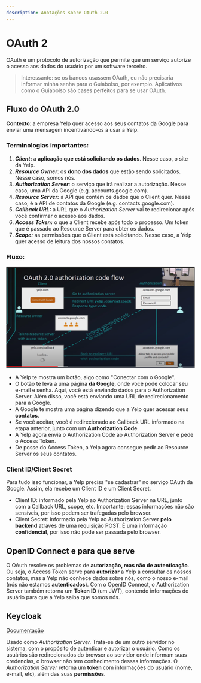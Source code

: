```yaml
---
description: Anotações sobre OAuth 2.0
---
```


# OAuth 2

OAuth é um protocolo de autorização que permite que um serviço autorize o acesso aos dados do usuário por um software terceiro.

> Interessante: se os bancos usassem OAuth, eu não precisaria informar minha senha para o Guiabolso, por exemplo. Aplicativos como o Guiabolso são cases perfeitos para se usar OAuth.

## Fluxo do OAuth 2.0

**Contexto**: a empresa Yelp quer acesso aos seus contatos da Google para enviar uma mensagem incentivando-os a usar a Yelp.

### Terminologias importantes:

1. _**Client**_**:** a **aplicação que está solicitando os dados**. Nesse caso, o site da Yelp.
2. _**Resource Owner**_: os **dono dos dados** que estão sendo solicitados. Nesse caso, somos nós.
3. _**Authorization Server**_: o serviço que irá realizar a autorização. Nesse caso, uma API da Google \(e.g. accounts.google.com\).
4. _**Resource Server:**_ a API que contém os dados que o Client quer. Nesse caso, é a API de contatos da Google \(e.g. contacts.google.com\).
5. _**Callback URL:**_ a URL que o _Authorization Server_ vai te redirecionar após você confirmar o acesso aos dados.
6. _**Access Token:**_ o que a Client recebe após todo o processo. Um token que é passado ao Resource Server para obter os dados.
7. _**Scope:**_ as permissões que o Client está solicitando. Nesse caso, a Yelp quer acesso de leitura dos nossos contatos.

### Fluxo:

![Exemplo de fluxo OAuth](.gitbook/assets/oauth.png)

* A Yelp te mostra um botão, algo como "Conectar com o Google".
* O botão te leva a uma página **da Google**, onde você pode colocar seu e-mail e senha. Aqui, você está enviando dados para o Authorization Server. Além disso, você está enviando uma URL de redirecionamento para a Google.
* A Google te mostra uma página dizendo que a Yelp quer acessar seus **contatos**. 
* Se você aceitar, você é redirecionado ao Callback URL informado na etapa anterior, junto com um **Authorization Code**.
* A Yelp agora envia o Authorization Code ao Authorization Server e pede o Access Token.
* De posse do Access Token, a Yelp agora consegue pedir ao Resource Server os seus contatos.

### Client ID/Client Secret

Para tudo isso funcionar, a Yelp precisa "se cadastrar" no serviço OAuth da Google. Assim, ela recebe um Client ID e um Client Secret.

* Client ID: informado pela Yelp ao Authorization Server na URL, junto com a Callback URL, scope, etc. Importante: essas informações não são sensíveis, por isso podem ser trafegadas pelo browser.
* Client Secret: informado pela Yelp ao Authorization Server **pelo backend** através de uma requisição POST. É uma informação **confidencial**, por isso não pode ser passada pelo browser.

## OpenID Connect e para que serve

O OAuth resolve os problemas de **autorização, mas não de autenticação**. Ou seja, o Access Token serve para **autorizar** a Yelp a consultar os nossos contatos, mas a Yelp não conhece dados sobre nós, como o nosso e-mail \(nós não estamos **autenticados**\). Com o OpenID Connect, o Authorization Server também retorna um **Token ID** \(um JWT\), contendo informações do usuário para que a Yelp saiba que somos nós.

## Keycloak

[Documentação](https://www.keycloak.org/docs/latest/server_admin/#overview)

Usado como _Authorization Server._ Trata-se de um outro servidor no sistema, com o propósito de autenticar e autorizar o usuário. Como os usuários são redirecionados do browser ao servidor onde informam suas credencias, o browser não tem conhecimento dessas informações. O _Authorization Server_  retorna um **token** com informações do usuário \(nome, e-mail, etc\), além das suas **permissões**.











